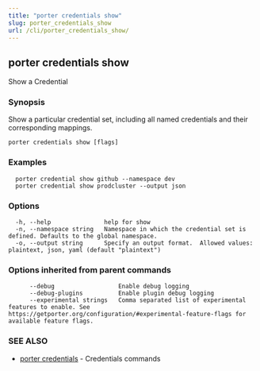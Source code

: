```yaml
---
title: "porter credentials show"
slug: porter_credentials_show
url: /cli/porter_credentials_show/
---
```

## porter credentials show

Show a Credential

### Synopsis

Show a particular credential set, including all named credentials and their corresponding mappings.

```
porter credentials show [flags]
```

### Examples

```
  porter credential show github --namespace dev
  porter credential show prodcluster --output json
```

### Options

```
  -h, --help               help for show
  -n, --namespace string   Namespace in which the credential set is defined. Defaults to the global namespace.
  -o, --output string      Specify an output format.  Allowed values: plaintext, json, yaml (default "plaintext")
```

### Options inherited from parent commands

```
      --debug                  Enable debug logging
      --debug-plugins          Enable plugin debug logging
      --experimental strings   Comma separated list of experimental features to enable. See https://getporter.org/configuration/#experimental-feature-flags for available feature flags.
```

### SEE ALSO

* [porter credentials](/cli/porter_credentials/)	 - Credentials commands

